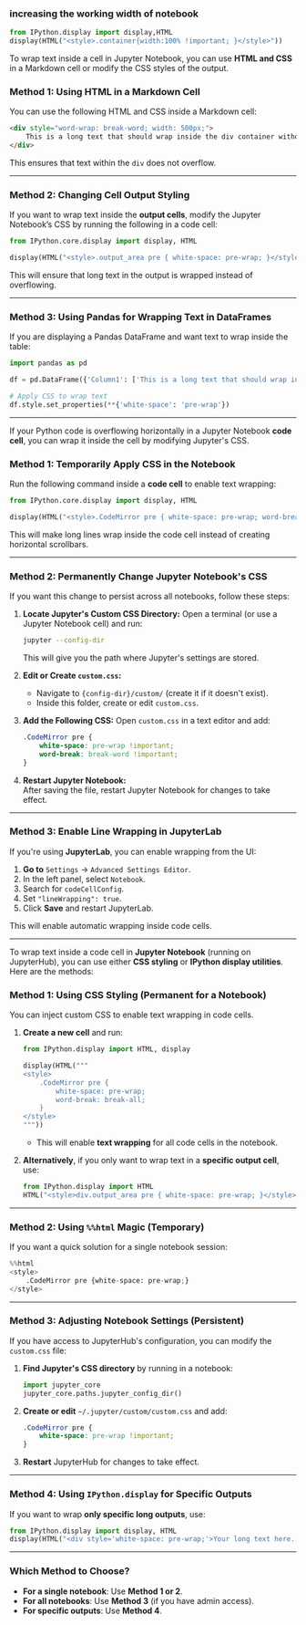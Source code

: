 
### increasing the working width of notebook

```python
from IPython.display import display,HTML
display(HTML("<style>.container{width:100% !important; }</style>"))

```

To wrap text inside a cell in Jupyter Notebook, you can use **HTML and CSS** in a Markdown cell or modify the CSS styles of the output.

### **Method 1: Using HTML in a Markdown Cell**
You can use the following HTML and CSS inside a Markdown cell:

```html
<div style="word-wrap: break-word; width: 500px;">
    This is a long text that should wrap inside the div container without overflowing the cell.
</div>
```

This ensures that text within the `div` does not overflow.

---

### **Method 2: Changing Cell Output Styling**
If you want to wrap text inside the **output cells**, modify the Jupyter Notebook’s CSS by running the following in a code cell:

```python
from IPython.core.display import display, HTML

display(HTML("<style>.output_area pre { white-space: pre-wrap; }</style>"))
```

This will ensure that long text in the output is wrapped instead of overflowing.

---

### **Method 3: Using Pandas for Wrapping Text in DataFrames**
If you are displaying a Pandas DataFrame and want text to wrap inside the table:

```python
import pandas as pd

df = pd.DataFrame({'Column1': ['This is a long text that should wrap inside the cell instead of overflowing.']})

# Apply CSS to wrap text
df.style.set_properties(**{'white-space': 'pre-wrap'})
```
---

If your Python code is overflowing horizontally in a Jupyter Notebook **code cell**, you can wrap it inside the cell by modifying Jupyter's CSS.

### **Method 1: Temporarily Apply CSS in the Notebook**
Run the following command inside a **code cell** to enable text wrapping:

```python
from IPython.core.display import display, HTML

display(HTML("<style>.CodeMirror pre { white-space: pre-wrap; word-break: break-word; }</style>"))
```

This will make long lines wrap inside the code cell instead of creating horizontal scrollbars.

---

### **Method 2: Permanently Change Jupyter Notebook's CSS**
If you want this change to persist across all notebooks, follow these steps:

1. **Locate Jupyter's Custom CSS Directory:**
   Open a terminal (or use a Jupyter Notebook cell) and run:

   ```bash
   jupyter --config-dir
   ```

   This will give you the path where Jupyter's settings are stored.

2. **Edit or Create `custom.css`:**
   - Navigate to `{config-dir}/custom/` (create it if it doesn't exist).
   - Inside this folder, create or edit `custom.css`.

3. **Add the Following CSS:**
   Open `custom.css` in a text editor and add:

   ```css
   .CodeMirror pre {
       white-space: pre-wrap !important;
       word-break: break-word !important;
   }
   ```

4. **Restart Jupyter Notebook:**  
   After saving the file, restart Jupyter Notebook for changes to take effect.

---

### **Method 3: Enable Line Wrapping in JupyterLab**
If you're using **JupyterLab**, you can enable wrapping from the UI:

1. **Go to** `Settings` → `Advanced Settings Editor`.
2. In the left panel, select `Notebook`.
3. Search for `codeCellConfig`.
4. Set `"lineWrapping": true`.
5. Click **Save** and restart JupyterLab.

This will enable automatic wrapping inside code cells.

---

To wrap text inside a code cell in **Jupyter Notebook** (running on JupyterHub), you can use either **CSS styling** or **IPython display utilities**. Here are the methods:

### **Method 1: Using CSS Styling (Permanent for a Notebook)**
You can inject custom CSS to enable text wrapping in code cells.

1. **Create a new cell** and run:
   ```python
   from IPython.display import HTML, display

   display(HTML("""
   <style>
       .CodeMirror pre {
           white-space: pre-wrap;
           word-break: break-all;
       }
   </style>
   """))
   ```
   - This will enable **text wrapping** for all code cells in the notebook.

2. **Alternatively**, if you only want to wrap text in a **specific output cell**, use:
   ```python
   from IPython.display import HTML
   HTML("<style>div.output_area pre { white-space: pre-wrap; }</style>")
   ```

---

### **Method 2: Using `%%html` Magic (Temporary)**
If you want a quick solution for a single notebook session:
```python
%%html
<style>
    .CodeMirror pre {white-space: pre-wrap;}
</style>
```

---

### **Method 3: Adjusting Notebook Settings (Persistent)**
If you have access to JupyterHub's configuration, you can modify the `custom.css` file:

1. **Find Jupyter's CSS directory** by running in a notebook:
   ```python
   import jupyter_core
   jupyter_core.paths.jupyter_config_dir()
   ```
2. **Create or edit** `~/.jupyter/custom/custom.css` and add:
   ```css
   .CodeMirror pre {
       white-space: pre-wrap !important;
   }
   ```
3. **Restart** JupyterHub for changes to take effect.

---

### **Method 4: Using `IPython.display` for Specific Outputs**
If you want to wrap **only specific long outputs**, use:
```python
from IPython.display import display, HTML
display(HTML("<div style='white-space: pre-wrap;'>Your long text here...</div>"))
```

---

### **Which Method to Choose?**
- **For a single notebook**: Use **Method 1 or 2**.
- **For all notebooks**: Use **Method 3** (if you have admin access).
- **For specific outputs**: Use **Method 4**.


